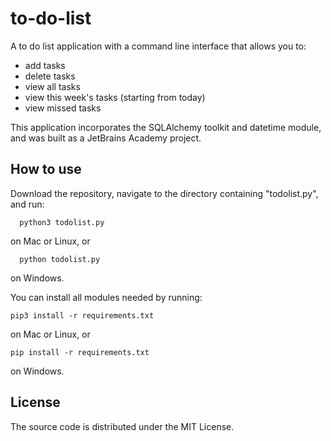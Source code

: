 # to-do-list

A to do list application with a command line interface that allows you to:

- add tasks
- delete tasks
- view all tasks
- view this week's tasks (starting from today)
- view missed tasks


This application incorporates the SQLAlchemy toolkit and datetime module, and was built as a JetBrains Academy project.


## How to use
Download the repository, navigate to the directory containing "todolist.py", and run:

```
  python3 todolist.py
```
on Mac or Linux, or

```
  python todolist.py
```
on Windows.

You can install all modules needed by running:

```
pip3 install -r requirements.txt
```
on Mac or Linux, or
```
pip install -r requirements.txt
```
on Windows.

## License
The source code is distributed under the MIT License.
